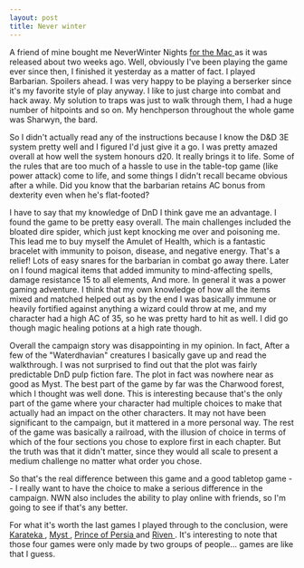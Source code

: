 ```yaml
---
layout: post
title: Never winter 
---
```

<p>A friend of mine bought me NeverWinter Nights <a href="http://nwn.bioware.com/about/macversion.html">for the Mac </a>as it was released about two weeks ago. Well, obviously I've been playing the game ever since then, I finished it yesterday as a matter of fact. I played Barbarian. Spoilers ahead. I was very happy to be playing a berserker since it's my favorite style of play anyway. I like to just charge into combat and hack away. My solution to traps was just to walk through them, I had a huge number of hitpoints and so on. My henchperson throughout the whole game was Sharwyn, the bard. </p><p>So I didn't actually read any of the instructions because I know the D&amp;D 3E system pretty well and I figured I'd just give it a go. I was pretty amazed overall at how well the system honours d20. It really brings it to life. Some of the rules that are too much of a hassle to use in the table-top game (like power attack) come to life, and some things I didn't recall became obvious after a while. Did you know that the barbarian retains AC bonus from dexterity even when he's flat-footed? </p><p>I have to say that my knowledge of DnD I think gave me an advantage. I found the game to be pretty easy overall. The main challenges included the bloated dire spider, which just kept knocking me over and poisoning me. This lead me to buy myself the Amulet of Health, which is a fantastic bracelet with immunity to poison, disease, and negative energy. That's a relief! Lots of easy snares for the barbarian in combat go away there. Later on I found magical items that added immunity to mind-affecting spells, damage resistance 15 to all elements, And more. In general it was a power gaming adventure. I think that my own knowledge of how all the items mixed and matched helped out as by the end I was basically immune or heavily fortified against anything a wizard could throw at me, and my character had a high AC of 35, so he was pretty hard to hit as well. I did go though magic healing potions at a high rate though. </p><p>Overall the campaign story was disappointing in my opinion. In fact, After a few of the "Waterdhavian" creatures I basically gave up and read the walkthrough. I was not surprised to find out that the plot was fairly predictable DnD pulp fiction fare. The plot in fact was nowhere near as good as Myst. The best part of the game by far was the Charwood forest, which I thought was well done. This is interesting because that's the only part of the game where your character had multiple choices to make that actually had an impact on the other characters. It may not have been significant to the campaign, but it mattered in a more personal way. The rest of the game was basically a railroad, with the illusion of choice in terms of which of the four sections you chose to explore first in each chapter. But the truth was that it didn't matter, since they would all scale to present a medium challenge no matter what order you chose. </p><p>So that's the real difference between this game and a good tabletop game -- I really want to have the choice to make a serious difference in the campaign. NWN also includes the ability to play online with friends, so I'm going to see if that's any better. </p><p>For what it's worth the last games I played through to the conclusion, were <a href="http://www.classicgaming.com/rotw/karateka.shtml">Karateka </a>, <a href="http://www.riven.com/Online/Myst/MystHome">Myst </a>, <a href="http://www.phys.uu.nl/%7Edijkema/prince/">Prince of Persia </a>and <a href="http://www.riven.com/online/Riven/RivenHome">Riven </a>. It's interesting to note that those four games were only made by two groups of people... games are like that I guess. </p>
